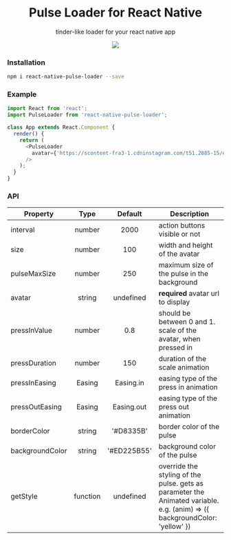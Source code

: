 <h1 align="center">Pulse Loader for React Native</h1>
<p align="center">tinder-like loader for your react native app</p>

<p align="center">
  <img src="http://i.giphy.com/l0MYz2cMbOryuyPZu.gif" />
</p>

### Installation
```bash
npm i react-native-pulse-loader --save
```

### Example

```js
import React from 'react';
import PulseLoader from 'react-native-pulse-loader';

class App extends React.Component {
  render() {
    return (
      <PulseLoader
        avatar={'https://scontent-fra3-1.cdninstagram.com/t51.2885-15/e35/11429705_386886401514376_550879228_n.jpg'}
      />
    );
  }
}
```


### API

| Property       | Type          | Default             | Description |
| -------------  |:-------------:|:------------:       | ----------- |
| interval       | number        | 2000                | action buttons visible or not
| size           | number        | 100                 | width and height of the avatar
| pulseMaxSize   | number        | 250                 | maximum size of the pulse in the background
| avatar         | string        | undefined           | **required** avatar url to display
| pressInValue   | number        | 0.8                 | should be between 0 and 1. scale of the avatar, when pressed in
| pressDuration  | number        | 150                 | duration of the scale animation
| pressInEasing  | Easing        | Easing.in           | easing type of the press in animation
| pressOutEasing | Easing        | Easing.out          | easing type of the press out animation
| borderColor    | string        | '#D8335B'           | border color of the pulse
| backgroundColor| string        | '#ED225B55'         | background color of the pulse
| getStyle       | function      | undefined           | override the styling of the pulse. gets as parameter the Animated variable. e.g. (anim) => ({ backgroundColor: 'yellow' })
